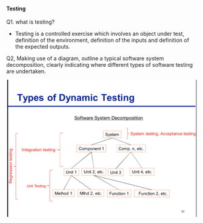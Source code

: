 #### Testing

Q1. what is testing?
* Testing is a controlled exercise which involves an object under test, definition of the environment, definition of the inputs and definition of the expected outputs.
    
Q2, Making use of a diagram, outline a typical software system decomposition, clearly indicating where different types of software testing are undertaken.

   <div style="text-align:center"><img src="images/File_002.png" width="500"></div>
